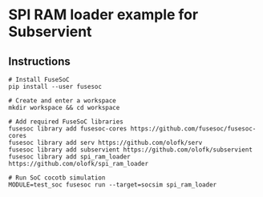 # SPI RAM loader example for Subservient

## Instructions

    # Install FuseSoC
    pip install --user fusesoc

    # Create and enter a workspace
    mkdir workspace && cd workspace

    # Add required FuseSoC libraries
    fusesoc library add fusesoc-cores https://github.com/fusesoc/fusesoc-cores
    fusesoc library add serv https://github.com/olofk/serv
    fusesoc library add subservient https://github.com/olofk/subservient
    fusesoc library add spi_ram_loader https://github.com/olofk/spi_ram_loader

    # Run SoC cocotb simulation
    MODULE=test_soc fusesoc run --target=socsim spi_ram_loader

